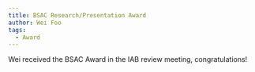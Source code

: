 ```yaml
---
title: BSAC Research/Presentation Award
author: Wei Foo
tags:    
  - Award
---
```

Wei received the BSAC Award in the IAB review meeting, congratulations!
